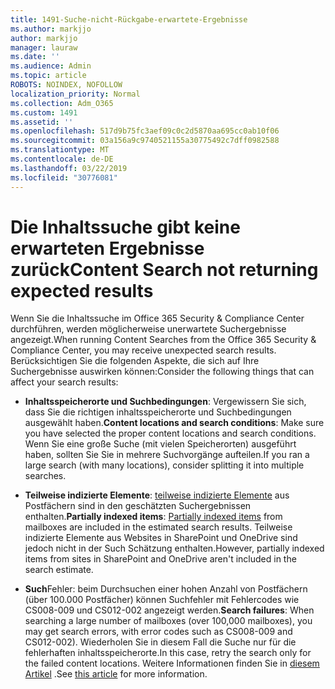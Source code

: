 ```yaml
---
title: 1491-Suche-nicht-Rückgabe-erwartete-Ergebnisse
ms.author: markjjo
author: markjjo
manager: lauraw
ms.date: ''
ms.audience: Admin
ms.topic: article
ROBOTS: NOINDEX, NOFOLLOW
localization_priority: Normal
ms.collection: Adm_O365
ms.custom: 1491
ms.assetid: ''
ms.openlocfilehash: 517d9b75fc3aef09c0c2d5870aa695cc0ab10f06
ms.sourcegitcommit: 03a156a9c9740521155a30775492c7dff0982588
ms.translationtype: MT
ms.contentlocale: de-DE
ms.lasthandoff: 03/22/2019
ms.locfileid: "30776081"
---
```

# <a name="content-search-not-returning-expected-results"></a><span data-ttu-id="b77f6-102">Die Inhaltssuche gibt keine erwarteten Ergebnisse zurück</span><span class="sxs-lookup"><span data-stu-id="b77f6-102">Content Search not returning expected results</span></span>

<span data-ttu-id="b77f6-103">Wenn Sie die Inhaltssuche im Office 365 Security & Compliance Center durchführen, werden möglicherweise unerwartete Suchergebnisse angezeigt.</span><span class="sxs-lookup"><span data-stu-id="b77f6-103">When running Content Searches from the Office 365 Security & Compliance Center, you may receive unexpected search results.</span></span> <span data-ttu-id="b77f6-104">Berücksichtigen Sie die folgenden Aspekte, die sich auf Ihre Suchergebnisse auswirken können:</span><span class="sxs-lookup"><span data-stu-id="b77f6-104">Consider the following things that can affect your search results:</span></span>

- <span data-ttu-id="b77f6-105">**Inhaltsspeicherorte und Suchbedingungen**: Vergewissern Sie sich, dass Sie die richtigen inhaltsspeicherorte und Suchbedingungen ausgewählt haben.</span><span class="sxs-lookup"><span data-stu-id="b77f6-105">**Content locations and search conditions**: Make sure you have selected the proper content locations and search conditions.</span></span> <span data-ttu-id="b77f6-106">Wenn Sie eine große Suche (mit vielen Speicherorten) ausgeführt haben, sollten Sie Sie in mehrere Suchvorgänge aufteilen.</span><span class="sxs-lookup"><span data-stu-id="b77f6-106">If you ran a large search (with many locations), consider splitting it into multiple searches.</span></span>

- <span data-ttu-id="b77f6-107">**Teilweise indizierte Elemente**: [teilweise indizierte Elemente](https://docs.microsoft.com/office365/securitycompliance/partially-indexed-items-in-content-search) aus Postfächern sind in den geschätzten Suchergebnissen enthalten.</span><span class="sxs-lookup"><span data-stu-id="b77f6-107">**Partially indexed items**:  [Partially indexed items](https://docs.microsoft.com/office365/securitycompliance/partially-indexed-items-in-content-search) from mailboxes are included in the estimated search results.</span></span> <span data-ttu-id="b77f6-108">Teilweise indizierte Elemente aus Websites in SharePoint und OneDrive sind jedoch nicht in der Such Schätzung enthalten.</span><span class="sxs-lookup"><span data-stu-id="b77f6-108">However, partially indexed items from sites in SharePoint and OneDrive aren't included in the search estimate.</span></span>

- <span data-ttu-id="b77f6-109">**Such**Fehler: beim Durchsuchen einer hohen Anzahl von Postfächern (über 100.000 Postfächer) können Suchfehler mit Fehlercodes wie CS008-009 und CS012-002 angezeigt werden.</span><span class="sxs-lookup"><span data-stu-id="b77f6-109">**Search failures**: When searching a large number of mailboxes (over 100,000 mailboxes), you may get search errors, with error codes such as CS008-009 and CS012-002).</span></span> <span data-ttu-id="b77f6-110">Wiederholen Sie in diesem Fall die Suche nur für die fehlerhaften inhaltsspeicherorte.</span><span class="sxs-lookup"><span data-stu-id="b77f6-110">In this case, retry the search only for the failed content locations.</span></span> <span data-ttu-id="b77f6-111">Weitere Informationen finden Sie in [diesem Artikel](https://docs.microsoft.com/office365/securitycompliance/retry-failed-content-search) .</span><span class="sxs-lookup"><span data-stu-id="b77f6-111">See  [this article](https://docs.microsoft.com/office365/securitycompliance/retry-failed-content-search) for more information.</span></span>
